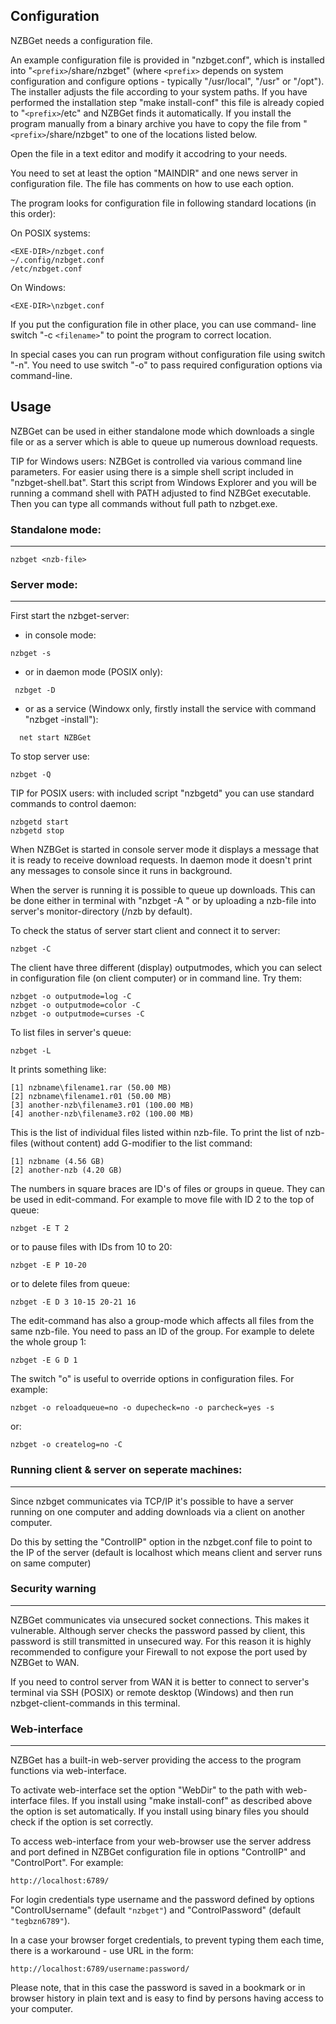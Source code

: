 ## Configuration

NZBGet needs a configuration file. 

An example configuration file is provided in "nzbget.conf", which
is installed into "`<prefix>`/share/nzbget" (where `<prefix>` depends on
system configuration and configure options - typically "/usr/local",
"/usr" or "/opt"). The installer adjusts the file according to your
system paths. If you have performed the installation step 
"make install-conf" this file is already copied to "`<prefix>`/etc" and
NZBGet finds it automatically. If you install the program manually
from a binary archive you have to copy the file from "`<prefix>`/share/nzbget"
to one of the locations listed below.

Open the file in a text editor and modify it accodring to your needs.

You need to set at least the option "MAINDIR" and one news server in
configuration file. The file has comments on how to use each option.

The program looks for configuration file in following standard 
locations (in this order):

On POSIX systems:
```
<EXE-DIR>/nzbget.conf
~/.config/nzbget.conf
/etc/nzbget.conf
```

On Windows:
```
<EXE-DIR>\nzbget.conf
```

If you put the configuration file in other place, you can use command-
line switch "-c `<filename>`" to point the program to correct location.

In special cases you can run program without configuration file using
switch "-n". You need to use switch "-o" to pass required configuration 
options via command-line.

## Usage

NZBGet can be used in either standalone mode which downloads a single file 
or as a server which is able to queue up numerous download requests.

TIP for Windows users: NZBGet is controlled via various command line
parameters. For easier using there is a simple shell script included
in "nzbget-shell.bat". Start this script from Windows Explorer and you will
be running a command shell with PATH adjusted to find NZBGet executable.
Then you can type all commands without full path to nzbget.exe.

### Standalone mode:
--------------------
```
nzbget <nzb-file>
```
### Server mode:
----------------

First start the nzbget-server:

  - in console mode:
```
nzbget -s
```
  - or in daemon mode (POSIX only):
```
 nzbget -D
```	
  - or as a service (Windowx only, firstly install the service with command "nzbget -install"):
```
  net start NZBGet
``` 
To stop server use:
```
nzbget -Q  
```
TIP for POSIX users: with included script "nzbgetd" you can use standard
commands to control daemon:
```
nzbgetd start
nzbgetd stop
```

When NZBGet is started in console server mode it displays a message that
it is ready to receive download requests. In daemon mode it doesn't print any
messages to console since it runs in background.

When the server is running it is possible to queue up downloads. This can be
done either in terminal with "nzbget -A <nzb-file>" or by uploading
a nzb-file into server's monitor-directory (<MAINDIR>/nzb by default).

To check the status of server start client and connect it to server:
```
nzbget -C
```
The client have three different (display) outputmodes, which you can select
in configuration file (on client computer) or in command line. Try them:
```
nzbget -o outputmode=log -C
nzbget -o outputmode=color -C
nzbget -o outputmode=curses -C
```
To list files in server's queue:
```
nzbget -L
```
It prints something like:
```
[1] nzbname\filename1.rar (50.00 MB)
[2] nzbname\filename1.r01 (50.00 MB)
[3] another-nzb\filename3.r01 (100.00 MB)
[4] another-nzb\filename3.r02 (100.00 MB)
```
This is the list of individual files listed within nzb-file. To print
the list of nzb-files (without content) add G-modifier to the list command:
```
[1] nzbname (4.56 GB)
[2] another-nzb (4.20 GB)
```
The numbers in square braces are ID's of files or groups in queue.
They can be used in edit-command. For example to move file with
ID 2 to the top of queue:
```
nzbget -E T 2
```  
or to pause files with IDs from 10 to 20:
```
nzbget -E P 10-20
```
or to delete files from queue:
```
nzbget -E D 3 10-15 20-21 16
```

The edit-command has also a group-mode which affects all files from the
same nzb-file. You need to pass an ID of the group. For example to delete
the whole group 1:
```
nzbget -E G D 1
```
The switch "o" is useful to override options in configuration files. 
For example:
```
nzbget -o reloadqueue=no -o dupecheck=no -o parcheck=yes -s
```  
or:
```
nzbget -o createlog=no -C
```

### Running client & server on seperate machines:
-------------------------------------------------

Since nzbget communicates via TCP/IP it's possible to have a server running on
one computer and adding downloads via a client on another computer.

Do this by setting the "ControlIP" option in the nzbget.conf file to point to the
IP of the server (default is localhost which means client and server runs on 
same computer)

### Security warning
--------------------

NZBGet communicates via unsecured socket connections. This makes it vulnerable.
Although server checks the password passed by client, this password is still 
transmitted in unsecured way. For this reason it is highly recommended 
to configure your Firewall to not expose the port used by NZBGet to WAN. 

If you need to control server from WAN it is better to connect to server's
terminal via SSH (POSIX) or remote desktop (Windows) and then run
nzbget-client-commands in this terminal.

### Web-interface
-----------------

NZBGet has a built-in web-server providing the access to the program
functions via web-interface.

To activate web-interface set the option "WebDir" to the path with
web-interface files. If you install using "make install-conf" as
described above the option is set automatically. If you install using
binary files you should check if the option is set correctly.

To access web-interface from your web-browser use the server address
and port defined in NZBGet configuration file in options "ControlIP" and
"ControlPort". For example:
```
http://localhost:6789/
```

For login credentials type username and the password defined by
options "ControlUsername" (default `"nzbget"`) and "ControlPassword"
(default `"tegbzn6789"`).

In a case your browser forget credentials, to prevent typing them each
time, there is a workaround - use URL in the form:
```
http://localhost:6789/username:password/
```
Please note, that in this case the password is saved in a bookmark or in
browser history in plain text and is easy to find by persons having
access to your computer. 
